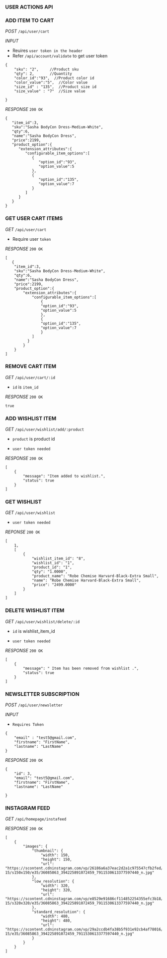 ### USER ACTIONS API

### ADD ITEM TO CART

_POST_ `/api/user/cart`

_INPUT_ 

- Reuires `user token in the header`
- Refer `/api/account/validate` to get user token

```
{
	"sku": "2",     //Product sku
	"qty": 2,       //Quantity
    "color_id":"93",  //Product color id
	"color_value":"5",  //Color value
	"size_id" : "135",  //Product size id
	"size_value" : "7"  //Size value

}

```

_RESPONSE_ `200 OK`

```
{  
   "item_id":3,
   "sku":"Sasha BodyCon Dress-Medium-White",
   "qty":6,
   "name":"Sasha BodyCon Dress",
   "price":2199,
   "product_option":{  
      "extension_attributes":{  
         "configurable_item_options":[  
            {  
               "option_id":"93",
               "option_value":5
            },
            {  
               "option_id":"135",
               "option_value":7
            }
         ]
      }
   }
}

```


### GET USER CART ITEMS

_GET_  `/api/user/cart`

- Require user `token`

_RESPONSE_ `200 OK`

```
[  
   {  
    "item_id":3,
    "sku":"Sasha BodyCon Dress-Medium-White",
    "qty":6,
    "name":"Sasha BodyCon Dress",
    "price":2199,
    "product_option":{  
        "extension_attributes":{  
            "configurable_item_options":[  
                {  
                "option_id":"93",
                "option_value":5
                },
                {  
                "option_id":"135",
                "option_value":7
                }
            ]
          }
        }
    }
]

```


### REMOVE CART ITEM

_GET_  `/api/user/cart/:id`

- `id` is `item_id`

_RESPONSE_ `200 OK`

```
true

```





### ADD WISHLIST ITEM


_GET_  `/api/user/wishlist/add/:product`


- `product` is product id

- `user token needed`

_RESPONSE_ `200 OK`


```
[
    {
        "message": "Item added to wishlist.",
        "status": true
    }
]

```


### GET WISHLIST

_GET_ `/api/user/wishlist`

- `user token needed`

_REPONSE_ `200 OK`

```
[
    1,
    [
        {
            "wishlist_item_id": "8",
            "wishlist_id": "1",
            "product_id": "1",
            "qty": "1.0000",
            "product_name": "Robe Chemise Harvard-Black-Extra Small",
            "name": "Robe Chemise Harvard-Black-Extra Small",
            "price": "2499.0000"
        }
    ]
]

```


### DELETE WISHLIST ITEM

_GET_ `/api/user/wishlist/delete/:id`

- `id` is wishlist_item_id

- `user token needed`

_RESPONSE_ `200 OK`

```
[
    {
        "message": " Item has been removed from wishlist .",
        "status": true
    }
]

```


### NEWSLETTER SUBSCRIPTION

_POST_  `/api/user/newsletter`

_INPUT_

- `Requires Token`

```
{
    "email" : "test5@gmail.com",
    "firstname": "FirstName",
    "lastname": "LastName"
}

```

_RESPONSE_ `200 OK`

```
{
    "id": 3,
    "email": "test5@gmail.com",
    "firstname": "FirstName",
    "lastname": "LastName"
    
}

```


### INSTAGRAM FEED

_GET_  `/api/homepage/instafeed`

_RESPONSE_ `200 OK`

```
[
    {
        "images": {
            "thumbnail": {
                "width": 150,
                "height": 150,
                "url": "https://scontent.cdninstagram.com/vp/26186a6a37eac2d2a1c975547cfb2fed/5BEB824B/t51.2885-15/s150x150/e35/36085863_394225891072459_7911530613377597440_n.jpg"
            },
            "low_resolution": {
                "width": 320,
                "height": 320,
                "url": "https://scontent.cdninstagram.com/vp/e8529e91686cf114852254355efc3b18/5BEA070C/t51.2885-15/s320x320/e35/36085863_394225891072459_7911530613377597440_n.jpg"
            },
            "standard_resolution": {
                "width": 480,
                "height": 480,
                "url": "https://scontent.cdninstagram.com/vp/29a2ccdb4fa38b5f931e92cb4af78016/5BABD02E/t51.2885-15/e35/36085863_394225891072459_7911530613377597440_n.jpg"
            }
        }
    }
]

```